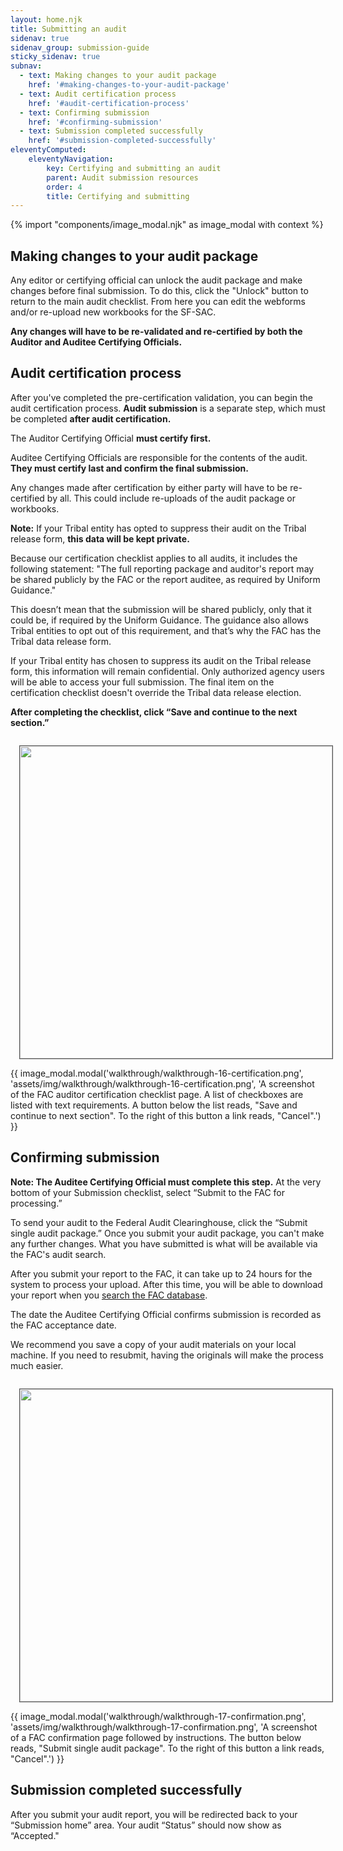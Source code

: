 ```yaml
---
layout: home.njk
title: Submitting an audit
sidenav: true
sidenav_group: submission-guide
sticky_sidenav: true
subnav:
  - text: Making changes to your audit package
    href: '#making-changes-to-your-audit-package'
  - text: Audit certification process
    href: '#audit-certification-process'
  - text: Confirming submission
    href: '#confirming-submission'
  - text: Submission completed successfully
    href: '#submission-completed-successfully'
eleventyComputed:
    eleventyNavigation:
        key: Certifying and submitting an audit
        parent: Audit submission resources
        order: 4
        title: Certifying and submitting
---
```

{% import "components/image_modal.njk" as image_modal with context %}

## Making changes to your audit package

Any editor or certifying official can unlock the audit package and make changes before final submission. To do this, click the "Unlock" button to return to the main audit checklist. From here you can edit the webforms and/or re-upload new workbooks for the SF-SAC.

**Any changes will have to be re-validated and re-certified by both the Auditor and Auditee Certifying Officials.**

## Audit certification process

After you've completed the pre-certification validation, you can begin the audit certification process. **Audit submission** is a separate step, which must be completed **after audit certification.**

The Auditor Certifying Official **must certify first.**

Auditee Certifying Officials are responsible for the contents of the audit. **They must certify last and confirm the final submission.**

Any changes made after certification by either party will have to be re-certified by all. This could include re-uploads of the audit package or workbooks.

**Note:** If your Tribal entity has opted to suppress their audit on the Tribal release form, **this data will be kept private.**

Because our certification checklist applies to all audits, it includes the following statement: "The full reporting package and auditor's report may be shared publicly by the FAC or the report auditee, as required by Uniform Guidance."

This doesn’t mean that the submission will be shared publicly, only that it could be, if required by the Uniform Guidance. The guidance also allows Tribal entities to opt out of this requirement, and that’s why the FAC has the Tribal data release form.

If your Tribal entity has chosen to suppress its audit on the Tribal release form, this information will remain confidential. Only authorized agency users will be able to access your full submission. The final item on the certification checklist doesn't override the Tribal data release election.

**After completing the checklist, click “Save and continue to the next section.”**

<img class="cursor-pointer" src="{{config.baseUrl}}assets/img/walkthrough/walkthrough-16-certification.png" width=500 style="margin: 1em; border: 1px solid #555;" aria-controls="image-modal-walkthrough/walkthrough-16-certification.png" data-open-modal />
{{ image_modal.modal('walkthrough/walkthrough-16-certification.png', 'assets/img/walkthrough/walkthrough-16-certification.png', 'A screenshot of the FAC auditor certification checklist page. A list of checkboxes are listed with text requirements. A button below the list reads, "Save and continue to next section". To the right of this button a link reads, "Cancel".') }}

## Confirming submission

**Note: The Auditee Certifying Official must complete this step.** At the very bottom of your Submission checklist, select “Submit to the FAC for processing.”

To send your audit to the Federal Audit Clearinghouse, click the “Submit single audit package.” Once you submit your audit package, you can't make any further changes. What you have submitted is what will be available via the FAC's audit search.

After you submit your report to the FAC, it can take up to 24 hours for the system to process your upload. After this time, you will be able to download your report when you [search the FAC database](https://app.fac.gov/dissemination/search/).

The date the Auditee Certifying Official confirms submission is recorded as the FAC acceptance date.

We recommend you save a copy of your audit materials on your local machine. If you need to resubmit, having the originals will make the process much easier.

<img class="cursor-pointer" src="{{config.baseUrl}}assets/img/walkthrough/walkthrough-17-confirmation.png" width=500 style="margin: 1em; border: 1px solid #555;" aria-controls="image-modal-walkthrough/walkthrough-17-confirmation.png" data-open-modal />
{{ image_modal.modal('walkthrough/walkthrough-17-confirmation.png', 'assets/img/walkthrough/walkthrough-17-confirmation.png', 'A screenshot of a FAC confirmation page followed by instructions. The button below reads, "Submit single audit package". To the right of this button a link reads, "Cancel".') }}

## Submission completed successfully

After you submit your audit report, you will be redirected back to your “Submission home” area. Your audit “Status” should now show as “Accepted."
